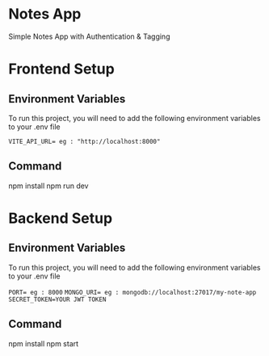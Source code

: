 
# Notes App

Simple Notes App with Authentication &
Tagging



# Frontend Setup 

  


## Environment Variables

To run this project, you will need to add the following environment variables to your .env file

`VITE_API_URL= eg : "http://localhost:8000"`



## Command

npm install 
npm run dev


# Backend Setup 

  


## Environment Variables

To run this project, you will need to add the following environment variables to your .env file

`PORT= eg : 8000`
`MONGO_URI= eg : mongodb://localhost:27017/my-note-app`
`SECRET_TOKEN=YOUR JWT TOKEN`



## Command

npm install 
npm start